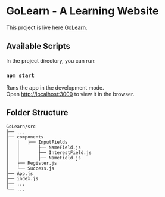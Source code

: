 # GoLearn - A Learning Website

This project is live here [GoLearn](https://jvoltci.github.io/golearn).

## Available Scripts

In the project directory, you can run:

### `npm start`

Runs the app in the development mode.\
Open [http://localhost:3000](http://localhost:3000) to view it in the browser.

## Folder Structure

```
GoLearn/src
├── ...
├── components  
│   │   ├── InputFields
│   │       ├── NameField.js
│   │       ├── InterestField.js
│   │       ├── NameField.js
│   ├── Register.js
│   └── Success.js
├── App.js
├── index.js
├── ...
└── ...
```

